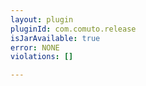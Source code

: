 ```yaml
---
layout: plugin
pluginId: com.comuto.release
isJarAvailable: true
error: NONE
violations: []

---
```

